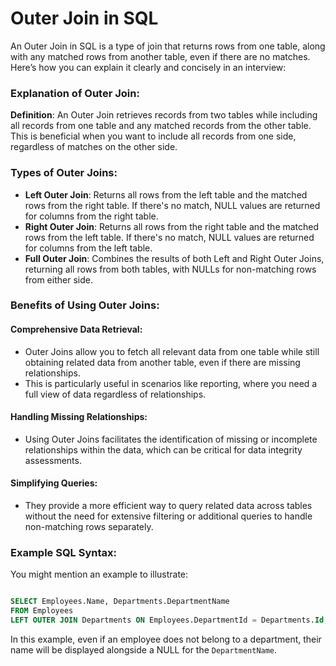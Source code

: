 # Outer Join in SQL

An Outer Join in SQL is a type of join that returns rows from one table, along with any matched rows from another table, even if there are no matches. Here’s how you can explain it clearly and concisely in an interview:

### Explanation of Outer Join:

**Definition**: An Outer Join retrieves records from two tables while including all records from one table and any matched records from the other table. This is beneficial when you want to include all records from one side, regardless of matches on the other side.

### Types of Outer Joins:
- **Left Outer Join**: Returns all rows from the left table and the matched rows from the right table. If there's no match, NULL values are returned for columns from the right table.
- **Right Outer Join**: Returns all rows from the right table and the matched rows from the left table. If there's no match, NULL values are returned for columns from the left table.
- **Full Outer Join**: Combines the results of both Left and Right Outer Joins, returning all rows from both tables, with NULLs for non-matching rows from either side.

### Benefits of Using Outer Joins:

#### Comprehensive Data Retrieval:
  - Outer Joins allow you to fetch all relevant data from one table while still obtaining related data from another table, even if there are missing relationships.
  - This is particularly useful in scenarios like reporting, where you need a full view of data regardless of relationships.

#### Handling Missing Relationships:
  - Using Outer Joins facilitates the identification of missing or incomplete relationships within the data, which can be critical for data integrity assessments.

#### Simplifying Queries:
  - They provide a more efficient way to query related data across tables without the need for extensive filtering or additional queries to handle non-matching rows separately.

### Example SQL Syntax:

You might mention an example to illustrate:

```sql

SELECT Employees.Name, Departments.DepartmentName
FROM Employees
LEFT OUTER JOIN Departments ON Employees.DepartmentId = Departments.Id;
```

In this example, even if an employee does not belong to a department, their name will be displayed alongside a NULL for the `DepartmentName`.